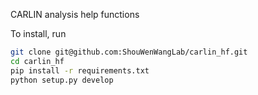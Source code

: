 CARLIN analysis help functions

To install, run
```bash
git clone git@github.com:ShouWenWangLab/carlin_hf.git
cd carlin_hf
pip install -r requirements.txt
python setup.py develop
```
